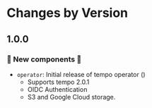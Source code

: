 Changes by Version
==================

<!-- next version -->

## 1.0.0

### 🚀 New components 🚀

- `operator`: Initial release of tempo operator ()
  - Supports tempo 2.0.1
  - OIDC Authentication
  - S3 and Google Cloud storage.
  
